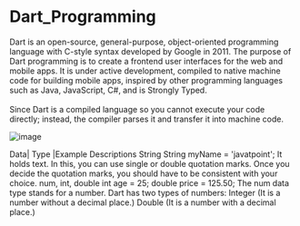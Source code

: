 ##

<h1>Dart_Programming</h1>
  Dart is an open-source, general-purpose, object-oriented programming language with C-style syntax developed by Google in 2011. The purpose of Dart programming is to create a frontend user interfaces for the web and mobile apps. It is under active development, compiled to native machine code for building mobile apps, inspired by other programming languages such as Java, JavaScript, C#, and is Strongly Typed. 
<br><br>Since Dart is a compiled language so you cannot execute your code directly; instead, the compiler parses it and transfer it into machine code.

![image](https://github.com/Priyush02K/Dart_Programming/assets/124695270/df5ec493-4b6d-4d9e-ae9b-c3730e73a76d)

Data| Type	|Example	Descriptions
String	String myName = 'javatpoint';	It holds text. In this, you can use single or double quotation marks. Once you decide the quotation marks, you should have to be consistent with your choice.
num, int, double	int age = 25;
double price = 125.50;	The num data type stands for a number. Dart has two types of numbers:
Integer (It is a number without a decimal place.)
Double (It is a number with a decimal place.)
